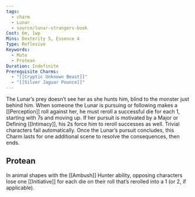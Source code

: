 ```yaml
---
tags:
  - charm
  - Lunar
  - source/lunar-strangers-book
Cost: 6m, 1wp
Mins: Dexterity 5, Essence 4
Type: Reflexive
Keywords:
  - Mute
  - Protean
Duration: Indefinite
Prerequisite Charms:
  - "[[Cryptic Unknown Beast]]"
  - "[[Silver Jaguar Pounce]]"
---
```

The Lunar’s prey doesn’t see her as she hunts him, blind to the monster just behind him.
When someone the Lunar is pursuing or following makes a [[Perception]] roll against her, he must reroll a successful die for each 1, starting with 7s and moving up. If her pursuit is motivated by a Major or Defining [[Intimacy]], his 2s force him to reroll successes as well.
Trivial characters fail automatically.
Once the Lunar’s pursuit concludes, this Charm lasts for one additional scene to resolve the consequences, then ends.

## Protean 
In animal shapes with the [[Ambush]] Hunter ability, opposing characters lose one [[Initiative]] for each die on their roll that’s rerolled into a 1 (or 2, if applicable).